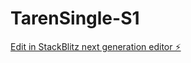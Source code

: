 # TarenSingle-S1

[Edit in StackBlitz next generation editor ⚡️](https://stackblitz.com/~/github.com/peewilliam/TarenSingle-S1)